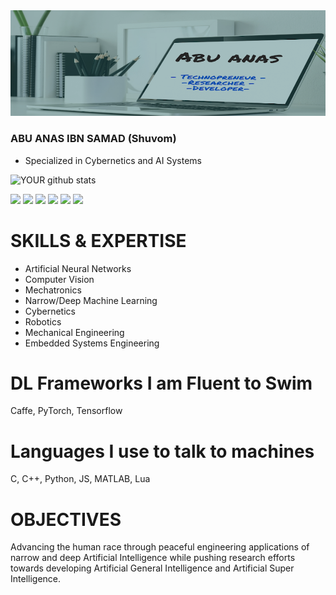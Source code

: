 <img src="https://github.com/xhuvom/xhuvom/blob/master/Abu%20anas2.png?raw=true">

### ABU ANAS IBN SAMAD (Shuvom)

 - Specialized in Cybernetics and AI Systems
 
 ![YOUR github stats](https://github-readme-stats.vercel.app/api?username=xhuvom&show_icons=true&theme=radical&theme=synthwave)

[<img src="https://img.shields.io/badge/facebook-%231877F2.svg?&style=for-the-badge&logo=facebook&logoColor=white" />](https://www.facebook.com/neuroSparKK) [<img src="https://img.shields.io/badge/instagram-%23E4405F.svg?&style=for-the-badge&logo=instagram&logoColor=white" />](https://www.instagram.com/xhuvom)  [<img src="https://img.shields.io/badge/twitter-%231DA1F2.svg?&style=for-the-badge&logo=twitter&logoColor=white" />](https://twitter.com/sigmindAI) [<img src="https://img.shields.io/badge/linkedin-%230077B5.svg?&style=for-the-badge&logo=linkedin&logoColor=white" />](https://www.linkedin.com/in/abu-anas-shuvom-69b00165/) [<img src="https://img.shields.io/badge/medium-%2312100E.svg?&style=for-the-badge&logo=medium&logoColor=white" />](https://medium.com/@sigmindAI) [<img src="https://img.shields.io/badge/youtube-%23FF0000.svg?&style=for-the-badge&logo=youtube&logoColor=white" />](https://www.youtube.com/c/abushuvom)

# SKILLS & EXPERTISE

- Artificial Neural Networks
- Computer Vision
- Mechatronics
- Narrow/Deep Machine Learning
- Cybernetics
- Robotics
- Mechanical Engineering
- Embedded Systems Engineering

# DL Frameworks I am Fluent to Swim
Caffe, PyTorch, Tensorflow

# Languages I use to talk to machines
C, C++, Python, JS, MATLAB, Lua


# OBJECTIVES
Advancing the human race through peaceful engineering applications of narrow and deep Artificial Intelligence while pushing research efforts towards developing
Artificial General Intelligence and Artificial Super Intelligence.
